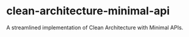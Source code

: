 # clean-architecture-minimal-api
A streamlined implementation of Clean Architecture with Minimal APIs.
